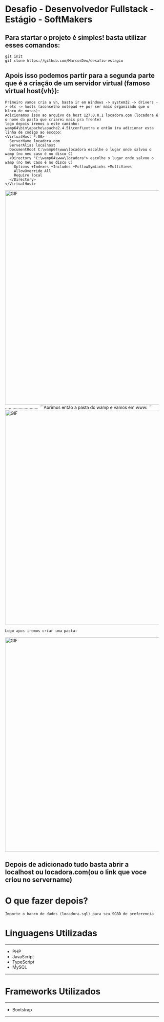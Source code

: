 # Desafio - Desenvolvedor Fullstack - Estágio - SoftMakers
## Para startar o projeto é simples! basta utilizar esses comandos:
```
git init
git clone https://github.com/MarcosDex/desafio-estagio
```
## Apois isso podemos partir para a segunda parte que é a criação de um servidor virtual (famoso virtual host{vh}):

```WamppServer (particularmente eu o prefiro)
Primeiro vamos cria a vh, basta ir em Windows -> system32 -> drivers -> etc -> hosts (aconselho notepad ++ por ser mais organizado que o bloco de notas):
Adicionamos isso ao arquivo da host 127.0.0.1 locadora.com (locadora é o nome da pasta que criarei mais pra frente)
logo depois iremos a este caminho: wamp64\bin\apache\apache2.4.51\conf\extra e então ira adicionar esta linha de codigo ao escopo:
<VirtualHost *:80>
  ServerName locadora.com
  ServerAlias localhost
  DocumentRoot C:\wamp64\www\locadora escolhe o lugar onde salvou o wamp (no meu caso é no disco C)
  <Directory "C:\wamp64\www\locadora"> escolhe o lugar onde salvou o wamp (no meu caso é no disco C)
    Options +Indexes +Includes +FollowSymLinks +MultiViews
    AllowOverride All
    Require local
  </Directory>
</VirtualHost>
```
<img hight="300" width="700" alt="GIF" align="center" src="https://github.com/MarcosDex/desafio-estagio/blob/main/assets/vh.png">
...........................
```Abrimos então a pasta do wamp e vamos em www: ```

<img hight="300" width="700" alt="GIF" align="center" src="https://github.com/MarcosDex/desafio-estagio/blob/main/assets/www.png">

```Logo apos iremos criar uma pasta:```

<img hight="300" width="700" alt="GIF" align="center" src="https://github.com/MarcosDex/desafio-estagio/blob/main/assets/Screenshot_1.png">

## Depois de adicionado tudo basta abrir a localhost ou locadora.com(ou o link que voce criou no servername)

# O que fazer depois?

```Importe o banco de dados (locadora.sql) para seu SGBD de preferencia ```


# Linguagens Utilizadas 

*** 
- PHP
- JavaScript
- TypeScript
- MySQL
***
# Frameworks Utilizados
*** 
- Bootstrap 

***

